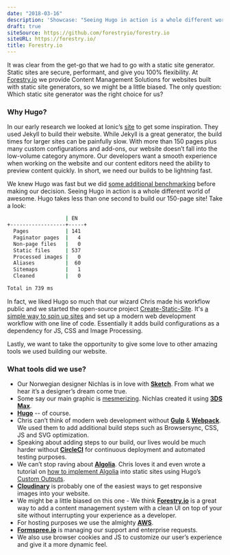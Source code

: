 ```yaml
---
date: "2018-03-16"
description: 'Showcase: "Seeing Hugo in action is a whole different world of awesome."'
draft: true
siteSource: https://github.com/forestryio/forestry.io
siteURL: https://forestry.io/
title: Forestry.io
---
```


It was clear from the get-go that we had to go with a static site generator. Static sites are secure, performant, and give you 100% flexibility. At [Forestry.io](https://forestry.io/) we provide Content Management Solutions for websites built with static site generators, so we might be a little biased. The only question: Which static site generator was the right choice for us?

### Why Hugo?

In our early research we looked at Ionic’s [site](https://github.com/ionic-team/ionic) to get some inspiration. They used Jekyll to build their website. While Jekyll is a great generator, the build times for larger sites can be painfully slow. With more than 150 pages plus many custom configurations and add-ons, our website doesn’t fall into the low-volume category anymore. Our developers want a smooth experience when working on the website and our content editors need the ability to preview content quickly. In short, we need our builds to be lightning fast.

We knew Hugo was fast but we did [some additional benchmarking](https://forestry.io/blog/hugo-vs-jekyll-benchmark/) before making our decision. Seeing Hugo in action is a whole different world of awesome. Hugo takes less than one second to build our 150-page site! Take a look:

```bash
                   | EN   
+------------------+-----+
  Pages            | 141  
  Paginator pages  |   4  
  Non-page files   |   0  
  Static files     | 537  
  Processed images |   0  
  Aliases          |  60  
  Sitemaps         |   1  
  Cleaned          |   0  

Total in 739 ms
```

In fact, we liked Hugo so much that our wizard Chris made his workflow public and we started the open-source project [Create-Static-Site](https://github.com/forestryio/create-static-site). It's [a simple way to spin up sites](https://forestry.io/blog/up-and-running-with-hugo/) and set up a modern web development workflow with one line of code. Essentially it adds build configurations as a dependency for JS, CSS and Image Processing.

Lastly, we want to take the opportunity to give some love to other amazing tools we used building our website.

### What tools did we use?

* Our Norwegian designer Nichlas is in love with [**Sketch**](https://www.sketchapp.com/). From what we hear it’s a designer’s dream come true.
* Some say our main graphic is [mesmerizing](https://twitter.com/hmncllctv/status/968907474664284160). Nichlas created it using [**3DS Max**](https://www.autodesk.com/products/3ds-max/overview).
* [**Hugo**](https://gohugo.io/) -- of course.
* Chris can’t think of modern web development without [**Gulp**](https://gulpjs.com/) & [**Webpack**](https://webpack.js.org/). We used them to add additional build steps such as Browsersync, CSS, JS and SVG optimization.
* Speaking about adding steps to our build, our lives would be much harder without [**CircleCI**](https://circleci.com/) for continuous deployment and automated testing purposes.
* We can’t stop raving about [**Algolia**](https://www.algolia.com/). Chris loves it and even wrote a tutorial on [how to implement Algolia](https://forestry.io/blog/search-with-algolia-in-hugo/) into static sites using Hugo’s [Custom Outputs](https://gohugo.io/templates/output-formats/).
*  [**Cloudinary**](https://cloudinary.com/) is probably one of the easiest ways to get responsive images into your website.
* We might be a little biased on this one - We think [**Forestry.io**](https://forestry.io/) is a great way to add a content management system with a clean UI on top of your site without interrupting your experience as a developer.
* For hosting purposes we use the almighty [**AWS**](https://aws.amazon.com/).
* [**Formspree.io**](https://formspree.io/) is managing our support and enterprise requests.
* We also use browser cookies and JS to customize our user’s experience and give it a more dynamic feel.